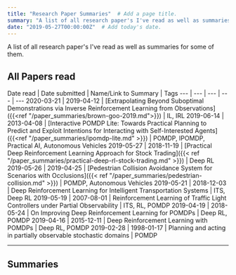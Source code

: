 ```yaml
---
title: "Research Paper Summaries"  # Add a page title.
summary: "A list of all research paper's I've read as well as summaries for some of them."  # Add a page description.
date: "2019-05-27T00:00:00Z"  # Add today's date.
---
```


A list of all research paper's I've read as well as summaries for some of them.

## All Papers read

Date read | Date submitted | Name/Link to Summary | Tags
--- | --- | --- | --- | ---
2020-03-21 | 2019-04-12 | [Extrapolating Beyond Suboptimal Demonstrations via Inverse Reinforcement Learning from Observations]({{<ref "/paper_summaries/brown-goo-2019.md">}}) | IL, IRL
2019-06-14 | 2013-04-08 | [Interactive POMDP Lite: Towards Practical Planning to Predict and Exploit Intentions for Interacting with Self-Interested Agents]({{<ref "/paper_summaries/ipomdp-lite.md" >}}) | POMDP, IPOMDP, Practical AI, Autonomous Vehicles
2019-05-27 | 2018-11-19 | [Practical Deep Reinforcement Learning Approach for Stock Trading]({{< ref "/paper_summaries/practical-deep-rl-stock-trading.md" >}}) | Deep RL
2019-05-26 | 2019-04-25 | [Pedestrian Collision Avoidance System for Scenarios with Occlusions]({{< ref "/paper_summaries/pedestrian-collision.md" >}}) | POMDP, Autonomous Vehicles
2019-05-21 | 2018-12-03 | Deep Reinforcement Learning for Intelligent Transportation Systems | ITS, Deep RL
2019-05-19 | 2007-08-01 | Reinforcement Learning of Traffic Light Controllers under Partial Observability | ITS, RL, POMDP
2019-04-19 | 2018-05-24 | On Improving Deep Reinforcement Learning for POMDPs | Deep RL, POMDP
2019-04-16 | 2015-12-11 | Deep Reinforcement Learning with POMDPs | Deep RL, POMDP
2019-02-28 | 1998-01-17 | Planning and acting in partially observable stochastic domains | POMDP


---

## Summaries
